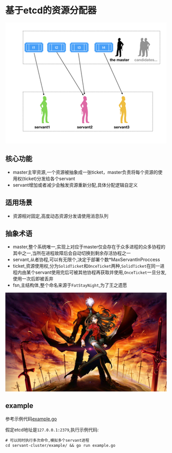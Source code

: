 基于etcd的资源分配器
===============================

![servant-cluster](https://github.com/qjpcpu/servant-cluster/raw/master/doc/servant-cluster.jpeg)

## 核心功能

* master主宰资源,一个资源被抽象成一张ticket，master负责将每个资源的使用权(ticket)分发给各个servant
* servant增加或者减少会触发资源重新分配,具体分配逻辑自定义

## 适用场景

* 资源相对固定,高度动态资源分发请使用消息队列

## 抽象术语

* master,整个系统唯一,实现上对应于master仅会存在于众多进程的众多协程的其中之一,当所在进程故障后会自动切换到剩余存活协程之一
* servant,从者协程,可以有无限个,决定于部署个数*MaxServantInProccess
* ticket,资源使用权,分为`SolidTicket`和`OnceTicket`两种,`SolidTicket`在同一进程内由某个servant使用完后可被其他协程再获取并使用,`OnceTicket`一旦分发,使用一次后即被丢弃
* fsn,主结构体,整个命名来源于`FatStayNight`,为了王之遗愿

![fsn](https://github.com/qjpcpu/servant-cluster/raw/master/doc/fsn.jpg)

## example

参考示例代码[example.go](https://github.com/qjpcpu/servant-cluster/blob/master/example/example.go)

假定etcd地址是`127.0.0.1:2379`,执行示例代码:

```
# 可以同时执行多次命令,模拟多个servant进程
cd servant-cluster/example/ && go run example.go
```
